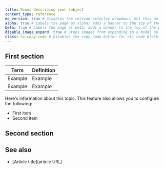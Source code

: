 ```yaml
---
title: Nouns describing your subject
content_type: reference
no_version: true # Disables the version selector dropdown. Set this on pages that belong to doc sets without versions like /konnect/.
alpha: true # Labels the page as alpha; adds a banner to the top of the page.
beta: true # Labels the page as beta; adds a banner to the top of the page.
disable_image_expand: true # Stops images from expanding in a modal on click. Sets it for the entire page.
class: no-copy-code # Disables the copy code button for all code blocks on the page.
---
```


<!-- Add an introduction paragraph here. Good introductions explain who this reference guide is for and what this guide will help the user accomplish. -->
<!-- Reference material should not contain information about basic concepts. You can add links to explanation articles if needed. -->
<!-- See https://documentation.divio.com/reference/ for more info about how to write a reference article -->
<!-- See the following examples of reference documentation:
* https://docs.konghq.com/gateway/latest/plugin-development/file-structure/
* https://docs.konghq.com/gateway/latest/reference/configuration/
* https://docs.konghq.com/gateway/latest/glossary/
-->
<!-- Remove these comments once you are done writing -->

## First section <!-- Header optional if there's only one section in the article -->

<!-- Tables are common in reference material. -->

| Term      | Definition |
| ----------- | ----------- |
|Example | Example |
|Example | Example |

<!-- You can also use bulleted lists and paragraphs to describe -->

Here's information about this topic. This feature also allows you to configure the following:

* First item
* Second item

## Second section <!-- Optional -->

<!-- Write more information about another element of your topic. -->
<!-- Keep adding headers and sections until you've completed your article.  -->

## See also <!-- Optional -->

<!-- List of tutorials or how-to guides that a user can visit to extend their learning from this reference article. -->

* [Article title](article URL)